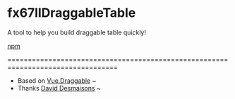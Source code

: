 # fx67llDraggableTable
A tool to help you build draggable table quickly!

[npm](https://www.npmjs.com/package/fx67ll-draggable-table "npm")  

=================================================================================

+ Based on [Vue.Draggable](https://github.com/SortableJS/Vue.Draggable) ~
+ Thanks [David Desmaisons](https://github.com/David-Desmaisons) ~